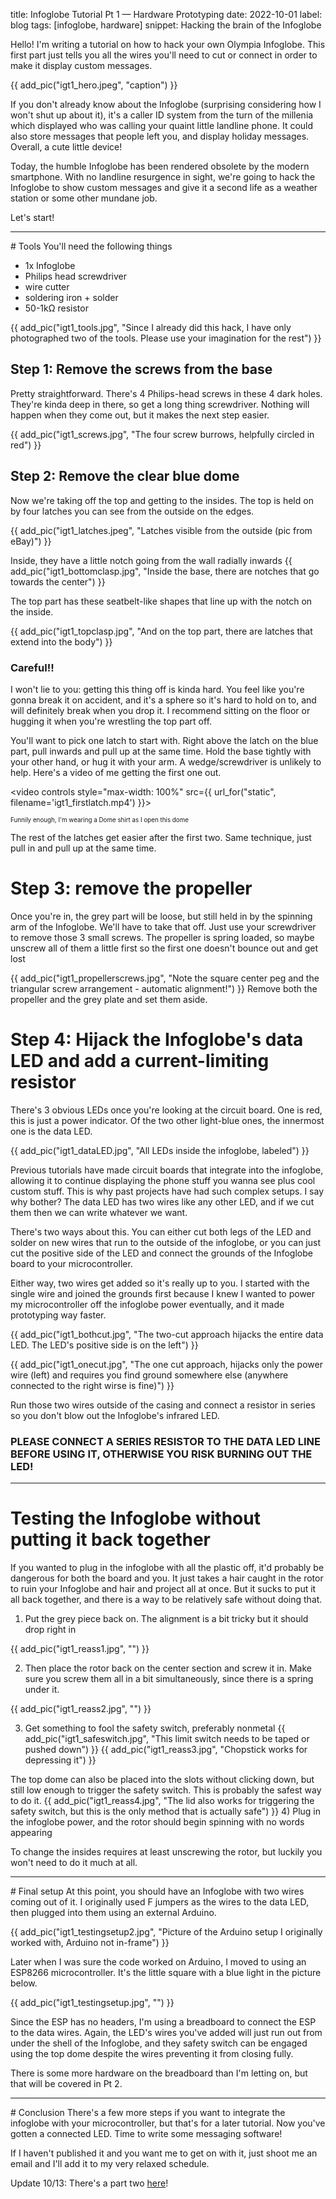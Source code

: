 title: Infoglobe Tutorial Pt 1 — Hardware Prototyping
date: 2022-10-01
label: blog
tags: [infoglobe, hardware]
snippet: Hacking the brain of the Infoglobe

<style>
    image{
        max-width: 100%;
    }
</style>

Hello! I'm writing a tutorial on how to hack your own Olympia Infoglobe. This first part just tells you all the wires you'll need to cut or connect in order to make it display custom messages. 

{{ add_pic("igt1_hero.jpeg", "caption") }}


If you don't already know about the Infoglobe (surprising considering how I won't shut up about it), it's a caller ID system from the turn of the millenia which displayed who was calling your quaint little landline phone. It could also store messages that people left you, and display holiday messages. Overall, a cute little device!

Today, the humble Infoglobe has been rendered obsolete by the modern smartphone. With no landline resurgence in sight, we're going to hack the Infoglobe to show custom messages and give it a second life as a weather station or some other mundane job.

Let's start!

<hr>
# Tools
You'll need the following things


 - 1x Infoglobe
 - Philips head screwdriver
 - wire cutter
 - soldering iron + solder
 - 50-1kΩ resistor


{{ add_pic("igt1_tools.jpg", "Since I already did this hack, I have only photographed two of the tools. Please use your imagination for the rest") }}

## Step 1: Remove the screws from the base
Pretty straightforward. There's 4 Philips-head screws in these 4 dark holes. They're kinda deep in there, so get a long thing screwdriver. Nothing will happen when they come out, but it makes the next step easier. 

{{ add_pic("igt1_screws.jpg", "The four screw burrows, helpfully circled in red") }}



## Step 2: Remove the clear blue dome
Now we're taking off the top and getting to the insides. The top is held on by four latches you can see from the outside on the edges.

{{ add_pic("igt1_latches.jpeg", "Latches visible from the outside (pic from eBay)") }}


Inside, they have a little notch going from the wall radially inwards
{{ add_pic("igt1_bottomclasp.jpg", "Inside the base, there are notches that go towards the center") }}

The top part has these seatbelt-like shapes that line up with the notch on the inside. 

{{ add_pic("igt1_topclasp.jpg", "And on the top part, there are latches that extend into the body") }}

### Careful!!

I won't lie to you: getting this thing off is kinda hard. You feel like you're gonna break it on accident, and it's a sphere so it's hard to hold on to, and will definitely break when you drop it. I recommend sitting on the floor or hugging it when you're wrestling the top part off. 

You'll want to pick one latch to start with. Right above the latch on the blue part, pull inwards and pull up at the same time. Hold the base tightly with your other hand, or hug it with your arm. A wedge/screwdriver is unlikely to help. Here's a video of me getting the first one out.


<video controls style="max-width: 100%" src={{ url_for("static", filename='igt1_firstlatch.mp4') }}></video>
<p style="font-size:.7em;">Funnily enough, I'm wearing a Dome shirt as I open this dome</p>

The rest of the latches get easier after the first two. Same technique, just pull in and pull up at the same time. 

# Step 3: remove the propeller
Once you're in, the grey part will be loose, but still held in by the spinning arm of the Infoglobe. We'll have to take that off. Just use your screwdriver to remove those 3 small screws. The propeller is spring loaded, so maybe unscrew all of them a little first so the first one doesn't bounce out and get lost

{{ add_pic("igt1_propellerscrews.jpg", "Note the square center peg and the triangular screw arrangement - automatic alignment!") }}
Remove both the propeller and the grey plate and set them aside. 

# Step 4: Hijack the Infoglobe's data LED and add a current-limiting resistor
There's 3 obvious LEDs once you're looking at the circuit board. One is red, this is just a power indicator. Of the two other light-blue ones, the innermost one is the data LED. 

{{ add_pic("igt1_dataLED.jpg", "All LEDs inside the infoglobe, labeled") }}


Previous tutorials have made circuit boards that integrate into the infoglobe, allowing it to continue displaying the phone stuff you wanna see plus cool custom stuff. This is why past projects have had such complex setups. I say why bother? The data LED has two wires like any other LED, and if we cut them then we can write whatever we want. 

There's two ways about this. You can either cut both legs of the LED and solder on new wires that run to the outside of the infoglobe, or you can just cut the positive side of the LED and connect the grounds of the Infoglobe board to your microcontroller. 

Either way, two wires get added so it's really up to you. I started with the single wire and joined the grounds first because I knew I wanted to power my microcontroller off the infoglobe power eventually, and it made prototyping way faster. 

{{ add_pic("igt1_bothcut.jpg", "The two-cut approach hijacks the entire data LED. The LED's positive side is on the left") }}

{{ add_pic("igt1_onecut.jpg", "The one cut approach, hijacks only the power wire (left) and requires you find ground somewhere else (anywhere connected to the right wirse is fine)") }}

Run those two wires outside of the casing and connect a resistor in series so you don't blow out the Infoglobe's infrared LED. 

### PLEASE CONNECT A SERIES RESISTOR TO THE DATA LED LINE BEFORE USING IT, OTHERWISE YOU RISK BURNING OUT THE LED!

<hr>

# Testing the Infoglobe without putting it back together
If you wanted to plug in the infoglobe with all the plastic off, it'd probably be dangerous for both the board and you. It just takes a hair caught in the rotor to ruin your Infoglobe and hair and project all at once. But it sucks to put it all back together, and there is a way to be relatively safe without doing that. 

1) Put the grey piece back on. The alignment is a bit tricky but it should drop right in

{{ add_pic("igt1_reass1.jpg", "") }}

2) Then place the rotor back on the center section and screw it in. Make sure you screw them all in a bit simultaneously, since there is a spring under it. 

{{ add_pic("igt1_reass2.jpg", "") }}

3) Get something to fool the safety switch, preferably nonmetal
{{ add_pic("igt1_safeswitch.jpg", "This limit switch needs to be taped or pushed down") }}
{{ add_pic("igt1_reass3.jpg", "Chopstick works for depressing it") }}

The top dome can also be placed into the slots without clicking down, but still low enough to trigger the safety switch. This is probably the safest way to do it.
{{ add_pic("igt1_reass4.jpg", "The lid also works for triggering the safety switch, but this is the only method that is actually safe") }}
4) Plug in the infoglobe power, and the rotor should begin spinning with no words appearing

To change the insides requires at least unscrewing the rotor, but luckily you won't need to do it much at all. 

<hr>
# Final setup
At this point, you should have an Infoglobe with two wires coming out of it. I originally used F jumpers as the wires to the data LED, then plugged into them using an external Arduino. 

{{ add_pic("igt1_testingsetup2.jpg", "Picture of the Arduino setup I originally worked with, Arduino not in-frame") }}

Later when I was sure the code worked on Arduino, I moved to using an ESP8266 microcontroller. It's the little square with a blue light in the picture below. 


{{ add_pic("igt1_testingsetup.jpg", "") }}

Since the ESP has no headers, I'm using a breadboard to connect the ESP to the data wires. Again, the LED's wires you've added will just run out from under the shell of the Infoglobe, and they safety switch can be engaged using the top dome despite the wires preventing it from closing fully. 

There is some more hardware on the breadboard than I'm letting on, but that will be covered in Pt 2.


<hr>
# Conclusion
There's a few more steps if you want to integrate the infoglobe with your microcontroller, but that's for a later tutorial. Now you've gotten a connected LED. Time to write some messaging software!


If I haven't published it and you want me to get on with it, just shoot me an email and I'll add it to my very relaxed schedule. 


Update 10/13: There's a part two [here](../infoglobetutorial2)!
